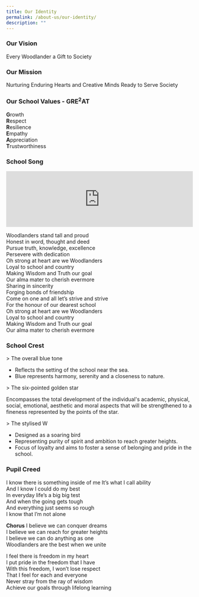 ```yaml
---
title: Our Identity
permalink: /about-us/our-identity/
description: ""
---
```

### Our Vision

Every Woodlander a Gift to Society

### Our Mission

Nurturing Enduring Hearts and Creative Minds Ready to Serve Society

### Our School Values - GRE<sup>2</sup>AT

**G**rowth  
**R**espect  
**R**esilience  
**E**mpathy  
**A**ppreciation  
**T**rustworthiness

### School Song
<iframe width="100%" src="https://www.youtube.com/embed/zEWDNjv24Fg" title="YouTube video player" frameborder="0" allow="accelerometer; autoplay; clipboard-write; encrypted-media; gyroscope; picture-in-picture; web-share" allowfullscreen=""></iframe>

Woodlanders stand tall and proud  
Honest in word, thought and deed  
Pursue truth, knowledge, excellence  
Persevere with dedication  
Oh strong at heart are we Woodlanders   
Loyal to school and country   
Making Wisdom and Truth our goal   
Our alma mater to cherish evermore   
Sharing in sincerity   
Forging bonds of friendship   
Come on one and all let’s strive and strive   
For the honour of our dearest school  
Oh strong at heart are we Woodlanders   
Loyal to school and country   
Making Wisdom and Truth our goal   
Our alma mater to cherish evermore


### School Crest
&gt; The overall blue tone

* Reflects the setting of the school near the sea. 
* Blue represents harmony, serenity and a closeness to nature.

&gt; The six-pointed golden star

Encompasses the total development of the individual's academic, physical, social, emotional, aesthetic and moral aspects that will be strengthened to a fineness represented by the points of the star.

&gt; The stylised W

* Designed as a soaring bird 
* Representing purity of spirit and ambition to reach greater heights. 
* Focus of loyalty and aims to foster a sense of belonging and pride in the school.


### Pupil Creed

I know there is something inside of me&nbsp;It’s what I call ability&nbsp;  
And I know I could do my best&nbsp;  
In everyday life’s a big big test&nbsp;  
And when the going gets tough&nbsp;  
And everything just seems so rough  
I know that I’m not alone  
  
**Chorus**
I believe we can conquer dreams&nbsp;  
I believe we can reach for greater heights&nbsp;  
I believe we can do anything as one&nbsp;  
Woodlanders are the best when we unite  
  
I feel there is freedom in my heart&nbsp;  
I put pride in the freedom that I have&nbsp;  
With this freedom, I won’t lose respect&nbsp;  
That I feel for each and everyone&nbsp;  
Never stray from the ray of wisdom&nbsp;  
Achieve our goals through lifelong learning